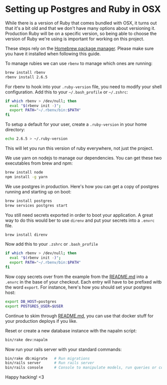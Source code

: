 # Setting up Postgres and Ruby in OSX

While there is a version of Ruby that comes bundled with OSX, it turns out that it's a bit old and that we don't have
many options about versioning it. Production Ruby will be on a specific version, so being able to choose the version of
Ruby we're using is important for working on this project.

These steps rely on the [Homebrew package manager](https://brew.sh/). Please make sure you have it installed when
following this guide.

To manage rubies we can use `rbenv` to manage which ones are running:

```sh
brew install rbenv
rbenv install 2.6.5
```

For rbenv to hook into your `.ruby-version` file, you need to modify your shell configuration. Add this to your
`~/.bash_profile` or `~/.zshrc`:

```sh
if which rbenv > /dev/null; then
  eval "$(rbenv init -)";
  export PATH="~/.rbenv/bin:$PATH"
fi
```

To setup a default for your user, create a `.ruby-version` in your home directory:

```sh
echo 2.6.5 > ~/.ruby-version
```

This will let you run this version of ruby everywhere, not just the project.

We use yarn on nodejs to manage our dependencies. You can get these two executables from brew and npm:

```sh
brew install node
npm install -g yarn
```

We use postgres in production. Here's how you can get a copy of postgres running and starting up on boot:

```sh
brew install postgres
brew services postgres start
```

You still need secrets exported in order to boot your application. A great way to do this would ber to use `direnv` and
put your secrets into a `.envrc` file.

```sh
brew install direnv
```

Now add this to your `.zshrc` or `.bash_profile`

```sh
if which rbenv > /dev/null; then
  eval "$(rbenv init -)";
  export PATH="~/.rbenv/bin:$PATH"
fi
```

Now copy secrets over from the example from the [README.md](README.md) into a `.envrc` in the base of your checkout.
Each entry will have to be prefixed witb the word `export`. For instance, here's how you should set your postgres host:

```sh
export DB_HOST=postgres
export POSTGRES_USER=$USER
```

Continue to skim through [README.md](README.md), you can use that docker stuff for your production deploys if you like.

Reset or create a new database instance with the napalm script:

```sh
bin/rake dev:napalm
```

Now run your rails server with your standard commands:

```sh
bin/rake db:migrate   # Run migrations
bin/rails server      # Run rails server
bin/rails console     # Console to manipulate models, run queries or commands
```

Happy hacking! &lt;3
